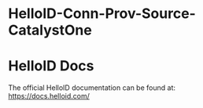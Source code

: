 # HelloID-Conn-Prov-Source-CatalystOne

# HelloID Docs
The official HelloID documentation can be found at: https://docs.helloid.com/
